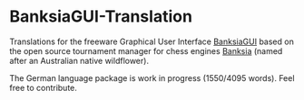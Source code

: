 # BanksiaGUI-Translation

Translations for the freeware Graphical User Interface [BanksiaGUI](https://banksiagui.com) based on the open source tournament manager for chess engines [Banksia](https://github.com/nguyenpham/Banksia) (named after an Australian native wildflower).


The German language package is work in progress (1550/4095 words). Feel free to contribute.
